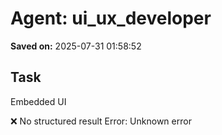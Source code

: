 # Agent: ui_ux_developer
**Saved on:** 2025-07-31 01:58:52

## Task
Embedded UI

❌ No structured result
Error: Unknown error

